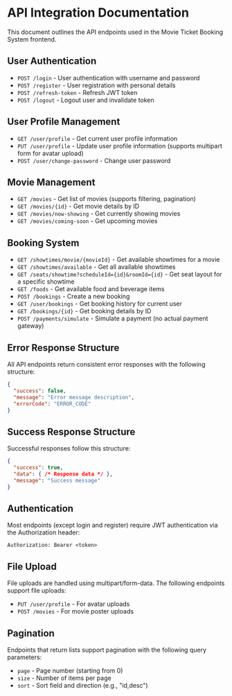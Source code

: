 # API Integration Documentation

This document outlines the API endpoints used in the Movie Ticket Booking System frontend.

## User Authentication
- `POST /login` - User authentication with username and password
- `POST /register` - User registration with personal details
- `POST /refresh-token` - Refresh JWT token
- `POST /logout` - Logout user and invalidate token

## User Profile Management
- `GET /user/profile` - Get current user profile information
- `PUT /user/profile` - Update user profile information (supports multipart form for avatar upload)
- `POST /user/change-password` - Change user password

## Movie Management
- `GET /movies` - Get list of movies (supports filtering, pagination)
- `GET /movies/{id}` - Get movie details by ID
- `GET /movies/now-showing` - Get currently showing movies
- `GET /movies/coming-soon` - Get upcoming movies

## Booking System
- `GET /showtimes/movie/{movieId}` - Get available showtimes for a movie
- `GET /showtimes/available` - Get all available showtimes
- `GET /seats/showtime?scheduleId={id}&roomId={id}` - Get seat layout for a specific showtime
- `GET /foods` - Get available food and beverage items
- `POST /bookings` - Create a new booking
- `GET /user/bookings` - Get booking history for current user
- `GET /bookings/{id}` - Get booking details by ID
- `POST /payments/simulate` - Simulate a payment (no actual payment gateway)

## Error Response Structure
All API endpoints return consistent error responses with the following structure:
```json
{
  "success": false,
  "message": "Error message description",
  "errorCode": "ERROR_CODE"
}
```

## Success Response Structure
Successful responses follow this structure:
```json
{
  "success": true,
  "data": { /* Response data */ },
  "message": "Success message"
}
```

## Authentication
Most endpoints (except login and register) require JWT authentication via the Authorization header:
```
Authorization: Bearer <token>
```

## File Upload
File uploads are handled using multipart/form-data. The following endpoints support file uploads:
- `PUT /user/profile` - For avatar uploads
- `POST /movies` - For movie poster uploads

## Pagination
Endpoints that return lists support pagination with the following query parameters:
- `page` - Page number (starting from 0)
- `size` - Number of items per page
- `sort` - Sort field and direction (e.g., "id,desc") 